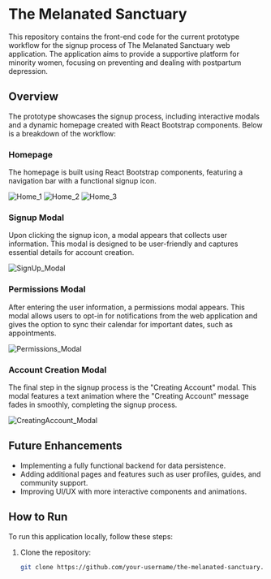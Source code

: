 # The Melanated Sanctuary

This repository contains the front-end code for the current prototype workflow for the signup process of The Melanated Sanctuary web application. The application aims to provide a supportive platform for minority women, focusing on preventing and dealing with postpartum depression.

## Overview

The prototype showcases the signup process, including interactive modals and a dynamic homepage created with React Bootstrap components. Below is a breakdown of the workflow:

### Homepage

The homepage is built using React Bootstrap components, featuring a navigation bar with a functional signup icon.

![Home_1](https://github.com/user-attachments/assets/bfc16d49-8dde-4f52-9e2d-37279bab7a03)
![Home_2](https://github.com/user-attachments/assets/e24bd61c-980e-49b9-98fc-5c4bf323fc45)
![Home_3](https://github.com/user-attachments/assets/30b5f553-2bb8-4f47-8772-265d94c4dce4)


### Signup Modal

Upon clicking the signup icon, a modal appears that collects user information. This modal is designed to be user-friendly and captures essential details for account creation.

![SignUp_Modal](https://github.com/user-attachments/assets/ea63984a-835d-466a-99f1-16e639d12d41)

### Permissions Modal

After entering the user information, a permissions modal appears. This modal allows users to opt-in for notifications from the web application and gives the option to sync their calendar for important dates, such as appointments.

![Permissions_Modal](https://github.com/user-attachments/assets/f55b96cb-e991-4392-b233-050ce1fef536)

### Account Creation Modal

The final step in the signup process is the "Creating Account" modal. This modal features a text animation where the "Creating Account" message fades in smoothly, completing the signup process.

![CreatingAccount_Modal](https://github.com/user-attachments/assets/b051d0c3-c352-4390-9a35-0be38235bc03)

## Future Enhancements

- Implementing a fully functional backend for data persistence.
- Adding additional pages and features such as user profiles, guides, and community support.
- Improving UI/UX with more interactive components and animations.

## How to Run

To run this application locally, follow these steps:

1. Clone the repository:
   ```bash
   git clone https://github.com/your-username/the-melanated-sanctuary.git
